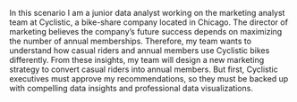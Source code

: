 In this scenario I am a junior data analyst working on the marketing analyst team at Cyclistic, a bike-share company located in Chicago. The director of marketing believes the company’s future success
depends on maximizing the number of annual memberships. Therefore, my team wants to understand how casual riders and annual members use Cyclistic bikes differently. From these insights, my team will design a new marketing strategy to convert casual riders into annual members. But first, Cyclistic executives must approve my recommendations, so they must be backed up with compelling data insights and professional data visualizations.
